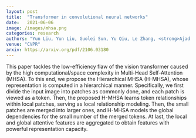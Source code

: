 ```yaml
---
layout: post
title:  "Transformer in convolutional neural networks"
date:   2021-06-06
image: /images/mhsa.png
categories: research
authors: "Yun Liu, Yun Liu, Guolei Sun, Yu Qiu, Le Zhang, <strong>Ajad Chhatkuli</strong>, Luc Van Gool"
venue: "CVPR"
arxiv: https://arxiv.org/pdf/2106.03180
---
```

This paper tackles the low-efficiency flaw of the vision transformer caused by the high computational/space complexity in
Multi-Head Self-Attention (MHSA). To this end, we propose the Hierarchical MHSA (H-MHSA), whose representation is computed in a
hierarchical manner. Specifically, we first divide the input image into patches as commonly done, and each patch is viewed as a token. Then, the proposed H-MHSA learns token relationships within local patches, serving as local relationship modeling. Then, the small
patches are merged into larger ones, and H-MHSA models the global dependencies for the small number of the merged tokens. At last,
the local and global attentive features are aggregated to obtain features with powerful representation capacity.
